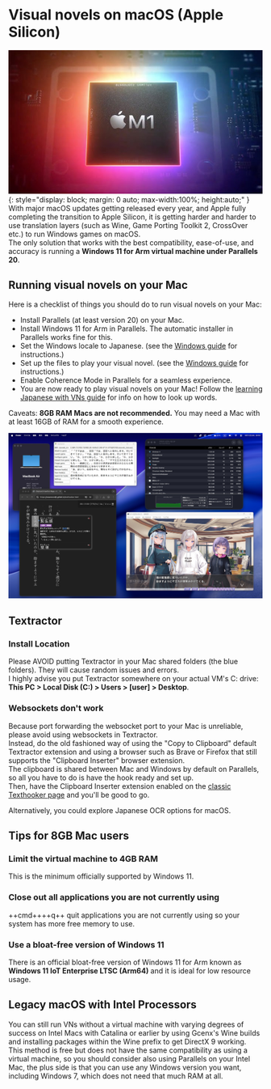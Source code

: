 # Visual novels on macOS (Apple Silicon)
![Visual novels on Apple Silicon](img/vnmac1.jpg){:  style="display: block; margin: 0 auto; max-width:100%; height:auto;" }  
With major macOS updates getting released every year, and Apple fully completing the transition to Apple Silicon, it is getting harder and harder to use translation layers (such as Wine, Game Porting Toolkit 2, CrossOver etc.) to run Windows games on macOS.  
The only solution that works with the best compatibility, ease-of-use, and accuracy is running a **Windows 11 for Arm virtual machine under Parallels 20**.

## Running visual novels on your Mac

Here is a checklist of things you should do to run visual novels on your Mac:

- Install Parallels (at least version 20) on your Mac.  
- Install Windows 11 for Arm in Parallels. The automatic installer in Parallels works fine for this.  
- Set the Windows locale to Japanese. (see the [Windows guide](/vn-win) for instructions.)
- Set up the files to play your visual novel. (see the [Windows guide](/vn-win) for instructions.)  
- Enable Coherence Mode in Parallels for a seamless experience.  
- You are now ready to play visual novels on your Mac! Follow the [learning Japanese with VNs guide](/vn) for info on how to look up words.  

Caveats: **8GB RAM Macs are not recommended.** You may need a Mac with at least 16GB of RAM for a smooth experience.  

![Visual novel running on Mac with Parallels](img/vnmac2.jpg)

## Textractor

### Install Location
Please AVOID putting Textractor in your Mac shared folders (the blue folders). They will cause random issues and errors.  
I highly advise you put Textractor somewhere on your actual VM's C: drive: **This PC > Local Disk (C:) > Users > [user] > Desktop**.  

### Websockets don't work
Because port forwarding the websocket port to your Mac is unreliable, please avoid using websockets in Textractor.  
Instead, do the old fashioned way of using the "Copy to Clipboard" default Textractor extension and using a browser such as Brave or Firefox that still supports the "Clipboard Inserter" browser extension.    
The clipboard is shared between Mac and Windows by default on Parallels, so all you have to do is have the hook ready and set up.  
Then, have the Clipboard Inserter extension enabled on the [classic Texthooker page](/texthooker.html) and you'll be good to go.    

Alternatively, you could explore Japanese OCR options for macOS.  

## Tips for 8GB Mac users

### Limit the virtual machine to 4GB RAM
This is the minimum officially supported by Windows 11.
### Close out all applications you are not currently using
++cmd++++q++ quit applications you are not currently using so your system has more free memory to use.
### Use a bloat-free version of Windows 11
There is an official bloat-free version of Windows 11 for Arm known as **Windows 11 IoT Enterprise LTSC (Arm64)** and it is ideal for low resource usage.

## Legacy macOS with Intel Processors

You can still run VNs without a virtual machine with varying degrees of success on Intel Macs with Catalina or earlier by using Gcenx's Wine builds and installing packages within the Wine prefix to get DirectX 9 working.  
This method is free but does not have the same compatibility as using a virtual machine, so you should consider also using Parallels on your Intel Mac, the plus side is that you can use any Windows version you want, including Windows 7, which does not need that much RAM at all.